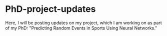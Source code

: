 # PhD-project-updates
Here, I will be posting updates on my project, which I am working on as part of my PhD: "Predicting Random Events in Sports Using Neural Networks."
